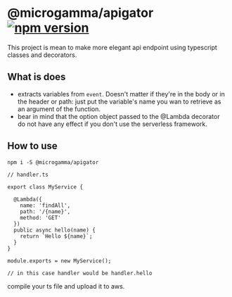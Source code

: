 # @microgamma/apigator [![npm version](https://badge.fury.io/js/%40microgamma%2Fapigator.svg)](https://badge.fury.io/js/%40microgamma%2Fapigator)

This project is mean to make more elegant api endpoint using typescript classes and decorators.

## What is does

- extracts variables from `event`. Doesn't matter if they're in the body or in the header or path: just put the variable's name you wan to retrieve as an argument of the function.
- bear in mind that the option object passed to the @Lambda decorator do not have any effect if you don't use the serverless framework.


## How to use
`npm i -S @microgamma/apigator`

```
// handler.ts

export class MyService {

  @Lambda({
    name: 'findAll',
    path: '/{name}',
    method: 'GET'
  })
  public async hello(name) {
    return `Hello ${name}`;
  }
}

module.exports = new MyService();

// in this case handler would be handler.hello
```

compile your ts file and upload it to aws.

